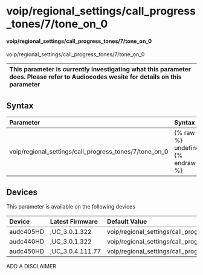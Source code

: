 ﻿---
description: voip/regional_settings/call_progress_tones/7/tone_on_0
search: false
---

# voip/regional_settings/call_progress_tones/7/tone_on_0

#### voip/regional_settings/call_progress_tones/7/tone_on_0

voip/regional_settings/call_progress_tones/7/tone_on_0


| This parameter is currently investigating what this parameter does. Please refer to Audiocodes wesite for details on this parameter | 
| :--- |

## Syntax
| Parameter | Syntax |
| :--- | :--- |
|voip/regional_settings/call_progress_tones/7/tone_on_0 | {% raw %} undefined {% endraw %}|

## Devices
This parameter is available on the following devices

| Device | Latest Firmware | Default Value |
|:---|:---|:---|
| audc405HD | ;UC_3.0.1.322 | voip/regional_settings/call_progress_tones/7/tone_on_0=25 
| audc440HD | ;UC_3.0.1.322 | voip/regional_settings/call_progress_tones/7/tone_on_0=25 
| audc450HD | ;UC_3.0.4.111.77 | voip/regional_settings/call_progress_tones/7/tone_on_0=25 

ADD A DISCLAIMER
